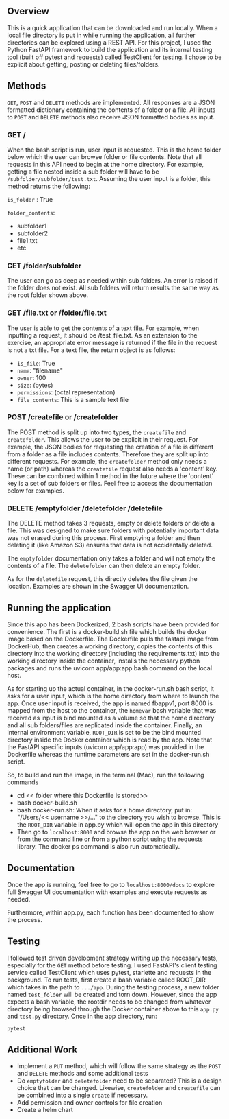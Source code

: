 ## Overview
This is a quick application that can be downloaded and run locally. When a local file directory is put in while running the application, all further directories can be explored using a REST API. For this project, I used the Python FastAPI framework to build the application and its internal testing tool (built off pytest and requests) called TestClient for testing. I chose to be explicit about getting, posting or deleting files/folders.


## Methods
`GET`, `POST` and `DELETE` methods are implemented. All responses are a JSON formatted dictionary containing the contents of a folder or a file. All inputs to `POST` and `DELETE` methods also receive JSON formatted bodies as input. 


### GET /
When the bash script is run, user input is requested. This is the home folder below which the user can browse folder or file contents. Note that all requests in this API need to begin at the home directory. For example, getting a file nested inside a sub folder will have to be `/subfolder/subfolder/test.txt`. Assuming the user input is a folder, this method returns the following:

`is_folder` : True 

`folder_contents`: 
* subfolder1
* subfolder2
* file1.txt
* etc

### GET /folder/subfolder
The user can go as deep as needed within sub folders. An error is raised if the folder does not exist. All sub folders will return results the same way as the root folder shown above.


### GET /file.txt or /folder/file.txt
The user is able to get the contents of a text file. For example, when inputting a request, it should be /test_file.txt. As an extension to the exercise, an appropriate error message is returned if the file in the request is not a txt file. For a text file, the return object is as follows:

* `is_file`: True
* `name`: "filename"
* `owner`: 100
* `size`: (bytes)
* `permissions`: (octal representation)
* `file_contents`: This is a sample text file


### POST /createfile or /createfolder
The POST method is split up into two types, the `createfile` and `createfolder`. This allows the user to be explicit in their request. For example, the JSON bodies for requesting the creation of a file is different from a folder as a file includes contents. Therefore they are split up into different requests. For example, the `createfolder` method only needs a name (or path) whereas the `createfile` request also needs a 'content' key. These can be combined within 1 method in the future where the 'content' key is a set of sub folders or files. Feel free to access the documentation below for examples. 


### DELETE /emptyfolder /deletefolder /deletefile
The DELETE method takes 3 requests, empty or delete folders or delete a file. This was designed to make sure folders with potentially important data was not erased during this process. First emptying a folder and then deleting it (like Amazon S3) ensures that data is not accidentally deleted. 

The `emptyfolder` documentation only takes a folder and will not empty the contents of a file. The `deletefolder` can then delete an empty folder. 

As for the `deletefile` request, this directly deletes the file given the location. Examples are shown in the Swagger UI documentation. 


## Running the application
Since this app has been Dockerized, 2 bash scripts have been provided for convenience. The first is a docker-build.sh file which builds the docker image based on the Dockerfile. The Dockerfile pulls the fastapi image from DockerHub, then creates a working directory, copies the contents of this directory into the working directory (including the requirements.txt) into the working directory inside the container, installs the necessary python packages and runs the uvicorn app/app:app bash command on the local host. 

As for starting up the actual container, in the docker-run.sh bash script, it asks for a user input, which is the home directory from where to launch the app. Once user input is received, the app is named fbappv1, port 8000 is mapped from the host to the container, the `homevar` bash variable that was received as input is bind mounted as a volume so that the home directory and all sub folders/files are replicated inside the container. Finally, an internal environment variable, `ROOT_DIR` is set to be the bind mounted directory inside the Docker container which is read by the app. Note that the FastAPI specific inputs (uvicorn app/app:app) was provided in the Dockerfile whereas the runtime parameters are set in the docker-run.sh script.

So, to build and run the image, in the terminal (Mac), run the following commands
* cd << folder where this Dockerfile is stored>>
* bash docker-build.sh
* bash docker-run.sh: When it asks for a home directory, put in: "/Users/<< username >>/..." to the directory you wish to browse. This is the `ROOT_DIR` variable in app.py which will open the app in this directory
* Then go to `localhost:8000` and browse the app on the web browser or from the command line or from a python script using the requests library. The docker ps command is also run automatically. 


## Documentation
Once the app is running, feel free to go to `localhost:8000/docs` to explore full Swagger UI documentation with examples and execute requests as needed. 

Furthermore, within app.py, each function has been documented to show the process. 


## Testing
I followed test driven development strategy writing up the necessary tests, especially for the `GET` method before testing. I used FastAPI's client testing service called TestClient which uses pytest, starlette and requests in the background. To run tests, first create a bash variable called ROOT_DIR which takes in the path to `.../app`. During the testing process, a new folder named `test_folder` will be created and torn down. However, since the app expects a bash variable, the rootdir needs to be changed from whatever directory being browsed through the Docker container above to this `app.py` and `test.py` directory. Once in the app directory, run:

`pytest`

## Additional Work
* Implement a `PUT` method, which will follow the same strategy as the `POST` and `DELETE` methods and some additional tests
* Do `emptyfolder` and `deletefolder` need to be separated? This is a design choice that can be changed. Likewise, `createfolder` and `createfile` can be combined into a single `create` if necessary. 
* Add permission and owner controls for file creation
* Create a helm chart